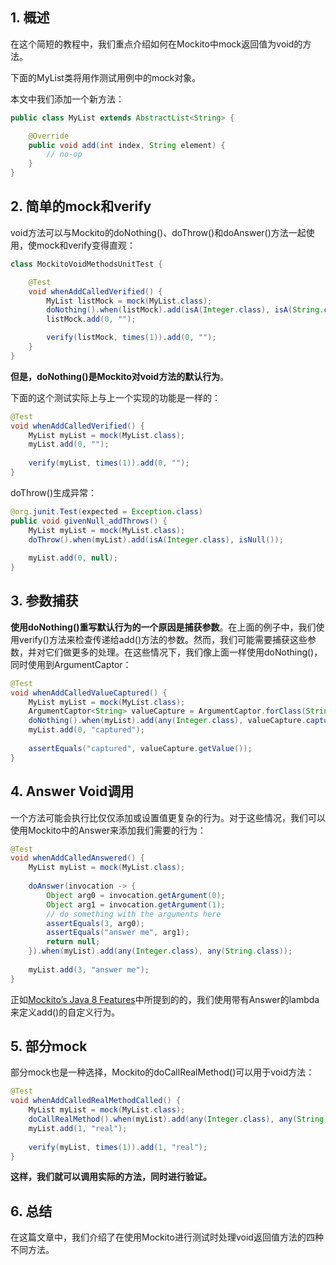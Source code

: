 ## 1. 概述

在这个简短的教程中，我们重点介绍如何在Mockito中mock返回值为void的方法。

下面的MyList类将用作测试用例中的mock对象。

本文中我们添加一个新方法：

```java
public class MyList extends AbstractList<String> {

    @Override
    public void add(int index, String element) {
        // no-op
    }
}
```

## 2. 简单的mock和verify

void方法可以与Mockito的doNothing()、doThrow()和doAnswer()方法一起使用，使mock和verify变得直观：

```java
class MockitoVoidMethodsUnitTest {

    @Test
    void whenAddCalledVerified() {
        MyList listMock = mock(MyList.class);
        doNothing().when(listMock).add(isA(Integer.class), isA(String.class));
        listMock.add(0, "");

        verify(listMock, times(1)).add(0, "");
    }
}
```

**但是，doNothing()是Mockito对void方法的默认行为**。

下面的这个测试实际上与上一个实现的功能是一样的：

```java
@Test
void whenAddCalledVerified() {
    MyList myList = mock(MyList.class);
    myList.add(0, "");
 
    verify(myList, times(1)).add(0, "");
}
```

doThrow()生成异常：

```java
@org.junit.Test(expected = Exception.class)
public void givenNull_addThrows() {
    MyList myList = mock(MyList.class);
    doThrow().when(myList).add(isA(Integer.class), isNull());
    
    myList.add(0, null);
}
```

## 3. 参数捕获

**使用doNothing()重写默认行为的一个原因是捕获参数**。在上面的例子中，我们使用verify()方法来检查传递给add()方法的参数。然而，我们可能需要捕获这些参数，并对它们做更多的处理。在这些情况下，我们像上面一样使用doNothing()，同时使用到ArgumentCaptor：

```java
@Test
void whenAddCalledValueCaptured() {
    MyList myList = mock(MyList.class);
    ArgumentCaptor<String> valueCapture = ArgumentCaptor.forClass(String.class);
    doNothing().when(myList).add(any(Integer.class), valueCapture.capture());
    myList.add(0, "captured");
    
    assertEquals("captured", valueCapture.getValue());
}
```

## 4. Answer Void调用

一个方法可能会执行比仅仅添加或设置值更复杂的行为。对于这些情况，我们可以使用Mockito中的Answer来添加我们需要的行为：

```java
@Test
void whenAddCalledAnswered() {
    MyList myList = mock(MyList.class);
    
    doAnswer(invocation -> {
        Object arg0 = invocation.getArgument(0);
        Object arg1 = invocation.getArgument(1);
        // do something with the arguments here
        assertEquals(3, arg0);
        assertEquals("answer me", arg1);
        return null;
    }).when(myList).add(any(Integer.class), any(String.class));
    
    myList.add(3, "answer me");
}
```

正如[Mockito’s Java 8 Features](../../testing-mockito/docs/Mockito_Java8.md)中所提到的的，我们使用带有Answer的lambda来定义add()的自定义行为。

## 5. 部分mock

部分mock也是一种选择，Mockito的doCallRealMethod()可以用于void方法：

```java
@Test
void whenAddCalledRealMethodCalled() {
    MyList myList = mock(MyList.class);
    doCallRealMethod().when(myList).add(any(Integer.class), any(String.class));
    myList.add(1, "real");
    
    verify(myList, times(1)).add(1, "real");
}
```

**这样，我们就可以调用实际的方法，同时进行验证。**

## 6. 总结

在这篇文章中，我们介绍了在使用Mockito进行测试时处理void返回值方法的四种不同方法。